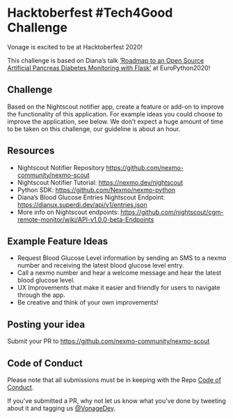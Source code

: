 # Hacktoberfest #Tech4Good Challenge

Vonage is excited to be at Hacktoberfest 2020! 

This challenge is based on Diana’s talk [‘Roadmap to an Open Source Artificial Pancreas Diabetes Monitoring with Flask’](https://www.youtube.com/watch?v=rMglI4StVLY&feature=youtu.be&t=11086) at EuroPython2020!

## Challenge

Based on the Nightscout notifier app, create a feature or add-on to improve the functionality of this application. For example ideas you could choose to improve the application, see below. We don’t expect a huge amount of time to be taken on this challenge, our guideline is about an hour.

## Resources

- Nightscout Notifier Repository https://github.com/nexmo-community/nexmo-scout
- Nightscout Notifier Tutorial: https://nexmo.dev/nightscout 
- Python SDK: https://github.com/Nexmo/nexmo-python
- Diana’s Blood Glucose Entries Nightscout Endpoint: https://dianux.superdi.dev/api/v1/entries.json 
- More info on Nightscout endpoints: https://github.com/nightscout/cgm-remote-monitor/wiki/API-v1.0.0-beta-Endpoints

## Example Feature Ideas

- Request Blood Glucose Level information by sending an SMS to a nexmo number and receiving the latest blood glucose level entry.
- Call a nexmo number and hear a welcome message and hear the latest blood glucose level.
- UX Improvements that make it easier and friendly for users to navigate through the app.
- Be creative and think of your own improvements!

## Posting your idea

Submit your PR to https://github.com/nexmo-community/nexmo-scout 


## Code of Conduct

Please note that all submissions must be in keeping with the Repo [Code of Conduct](CODE_OF_CONDUCT.MD).


If you’ve submitted a PR, why not let us know what you’ve done by tweeting about it and tagging us [@VonageDev](https://twitter.com/vonagedev).
